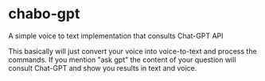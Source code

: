 # chabo-gpt
A simple voice to text implementation that consults Chat-GPT API

This basically will just convert your voice into voice-to-text and process the commands. If you mention "ask gpt" the content of your question will consult Chat-GPT and show you results in text and voice.

